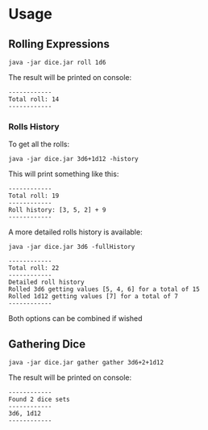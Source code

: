 # Usage

## Rolling Expressions

```
java -jar dice.jar roll 1d6
```

The result will be printed on console:

```
------------
Total roll: 14
------------
```


### Rolls History

To get all the rolls:

```
java -jar dice.jar 3d6+1d12 -history
```

This will print something like this:

```
------------
Total roll: 19
------------
Roll history: [3, 5, 2] + 9
------------
```

A more detailed rolls history is available:

```
java -jar dice.jar 3d6 -fullHistory
```

```
------------
Total roll: 22
------------
Detailed roll history
Rolled 3d6 getting values [5, 4, 6] for a total of 15
Rolled 1d12 getting values [7] for a total of 7
------------
```

Both options can be combined if wished

## Gathering Dice

```
java -jar dice.jar gather gather 3d6+2+1d12
```

The result will be printed on console:

```
------------
Found 2 dice sets
------------
3d6, 1d12
------------
```
